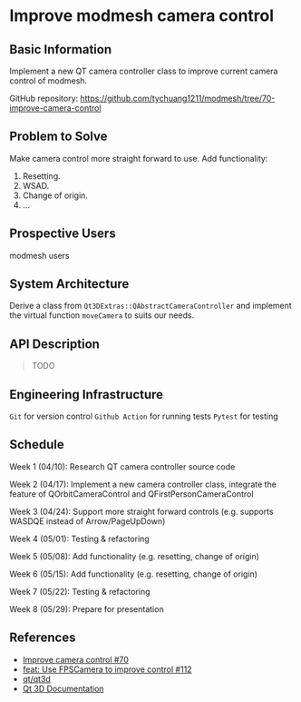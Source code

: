 # Improve modmesh camera control 

## Basic Information

Implement a new QT camera controller class to improve current camera control of modmesh.

GitHub repository: https://github.com/tychuang1211/modmesh/tree/70-improve-camera-control

## Problem to Solve

Make camera control more straight forward to use.
Add functionality:
1. Resetting.
2. WSAD.
3. Change of origin.
4. ...

## Prospective Users

modmesh users

## System Architecture

Derive a class from `Qt3DExtras::QAbstractCameraController` and implement the virtual function `moveCamera` to suits our needs.

## API Description

> TODO

## Engineering Infrastructure

`Git` for version control
`Github Action` for running tests
`Pytest` for testing

## Schedule

Week 1 (04/10): Research QT camera controller source code

Week 2 (04/17): Implement a new camera controller class, integrate the feature of QOrbitCameraControl and QFirstPersonCameraControl

Week 3 (04/24): Support more straight forward controls (e.g. supports WASDQE instead of Arrow/PageUpDown)

Week 4 (05/01): Testing & refactoring

Week 5 (05/08): Add functionality (e.g. resetting, change of origin)

Week 6 (05/15): Add functionality (e.g. resetting, change of origin)

Week 7 (05/22): Testing & refactoring

Week 8 (05/29): Prepare for presentation

## References

* [Improve camera control #70](https://github.com/solvcon/modmesh/issues/70) 
* [feat: Use FPSCamera to improve control #112](https://github.com/solvcon/modmesh/pull/112)
* [qt/qt3d](https://github.com/qt/qt3d)
* [Qt 3D Documentation](https://doc.qt.io/qt-6/qt3d-index.html)
